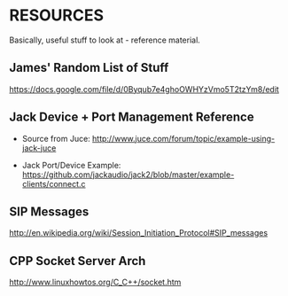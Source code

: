 RESOURCES
=========

Basically, useful stuff to look at - reference material.

James' Random List of Stuff
---------------------------
https://docs.google.com/file/d/0Byqub7e4ghoOWHYzVmo5T2tzYm8/edit

Jack Device + Port Management Reference
---------------------------------------
* Source from Juce:
http://www.juce.com/forum/topic/example-using-jack-juce

* Jack Port/Device Example:
https://github.com/jackaudio/jack2/blob/master/example-clients/connect.c

SIP Messages
------------
http://en.wikipedia.org/wiki/Session_Initiation_Protocol#SIP_messages

CPP Socket Server Arch
----------------------
http://www.linuxhowtos.org/C_C++/socket.htm
